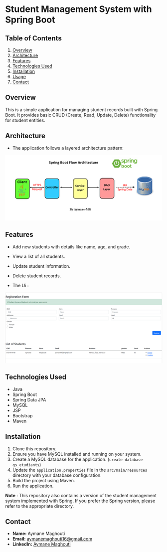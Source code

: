 # Student Management System with Spring Boot

## Table of Contents

1. [Overview](#overview)
2. [Architecture](#architecture)
3. [Features](#features)
4. [Technologies Used](#technologies-used)
5. [Installation](#installation)
6. [Usage](#usage)
7. [Contact](#contact)

## Overview
This is a simple application for managing student records built with Spring Boot. It provides basic CRUD (Create, Read, Update, Delete) functionality for student entities.

## Architecture
- The application follows a layered architecture pattern:


 ![architecture](images/architecture.png)



## Features
- Add new students with details like name, age, and grade.
- View a list of all students.
- Update student information.
- Delete student records.

- The Ui : 

 ![UI](images/UI.png)


## Technologies Used
- Java
- Spring Boot
- Spring Data JPA
- MySQL
- JSP
- Bootstrap
- Maven

## Installation
1. Clone this repository.
2. Ensure you have MySQL installed and running on your system.
3. Create a MySQL database for the application. (`create database gs_etudiants`)
4. Update the `application.properties` file in the `src/main/resources` directory with your database configuration.
5. Build the project using Maven.
6. Run the application.

**Note** : This repository also contains a version of the student management system implemented with Spring. If you prefer the Spring version, please refer to the appropriate directory.

## Contact
- **Name:** Aymane Maghouti
- **Email:** aymanemaghouti16@gmail.com
- **LinkedIn:** <a href="https://www.linkedin.com/in/aymane-maghouti/" target="_blank">Aymane Maghouti</a><br>


